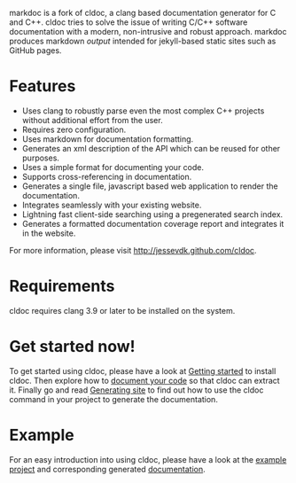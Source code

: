 markdoc is a fork of cldoc, a clang based documentation generator for C and C++. cldoc tries to
solve the issue of writing C/C++ software documentation with a modern,
non-intrusive and robust approach.
markdoc produces markdown _output_ intended for jekyll-based static sites such as GitHub pages.

# Features
* Uses clang to robustly parse even the most complex C++ projects without
  additional effort from the user.
* Requires zero configuration.
* Uses markdown for documentation formatting.
* Generates an xml description of the API which can be reused for other purposes.
* Uses a simple format for documenting your code.
* Supports cross-referencing in documentation.
* Generates a single file, javascript based web application to render the documentation.
* Integrates seamlessly with your existing website.
* Lightning fast client-side searching using a pregenerated search index.
* Generates a formatted documentation coverage report and integrates it in the
  website.

For more information, please visit http://jessevdk.github.com/cldoc.

# Requirements

cldoc requires clang 3.9 or later to be installed on the system.

# Get started now!
To get started using cldoc, please have a look at
[Getting started](http://jessevdk.github.com/cldoc/gettingstarted.html) to install cldoc. Then explore how
to [document your code](http://jessevdk.github.com/cldoc/documenting.html) so that cldoc can extract it. Finally
go and read [Generating site](http://jessevdk.github.com/cldoc/generating.html) to find out how to use the cldoc
command in your project to generate the documentation.

# Example
For an easy introduction into using cldoc, please have a look at the
[example project](https://github.com/jessevdk/cldoc/tree/master/example) and corresponding
generated [documentation](http://jessevdk.github.com/cldoc/example/).
